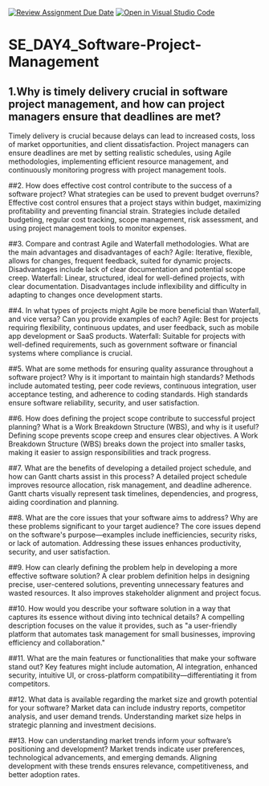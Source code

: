 [![Review Assignment Due Date](https://classroom.github.com/assets/deadline-readme-button-22041afd0340ce965d47ae6ef1cefeee28c7c493a6346c4f15d667ab976d596c.svg)](https://classroom.github.com/a/9pw6JKcu)
[![Open in Visual Studio Code](https://classroom.github.com/assets/open-in-vscode-2e0aaae1b6195c2367325f4f02e2d04e9abb55f0b24a779b69b11b9e10269abc.svg)](https://classroom.github.com/online_ide?assignment_repo_id=18707981&assignment_repo_type=AssignmentRepo)
# SE_DAY4_Software-Project-Management
## 1.Why is timely delivery crucial in software project management, and how can project managers ensure that deadlines are met?
Timely delivery is crucial because delays can lead to increased costs, loss of market opportunities, and client dissatisfaction. Project managers can ensure deadlines are met by setting realistic schedules, using Agile methodologies, implementing efficient resource management, and continuously monitoring progress with project management tools.

##2. How does effective cost control contribute to the success of a software project? What strategies can be used to prevent budget overruns?
Effective cost control ensures that a project stays within budget, maximizing profitability and preventing financial strain. Strategies include detailed budgeting, regular cost tracking, scope management, risk assessment, and using project management tools to monitor expenses.

##3. Compare and contrast Agile and Waterfall methodologies. What are the main advantages and disadvantages of each?
Agile: Iterative, flexible, allows for changes, frequent feedback, suited for dynamic projects. Disadvantages include lack of clear documentation and potential scope creep.
Waterfall: Linear, structured, ideal for well-defined projects, with clear documentation. Disadvantages include inflexibility and difficulty in adapting to changes once development starts.

##4. In what types of projects might Agile be more beneficial than Waterfall, and vice versa? Can you provide examples of each?
Agile: Best for projects requiring flexibility, continuous updates, and user feedback, such as mobile app development or SaaS products.
Waterfall: Suitable for projects with well-defined requirements, such as government software or financial systems where compliance is crucial.

##5. What are some methods for ensuring quality assurance throughout a software project? Why is it important to maintain high standards?
Methods include automated testing, peer code reviews, continuous integration, user acceptance testing, and adherence to coding standards. High standards ensure software reliability, security, and user satisfaction.

##6. How does defining the project scope contribute to successful project planning? What is a Work Breakdown Structure (WBS), and why is it useful?
Defining scope prevents scope creep and ensures clear objectives. A Work Breakdown Structure (WBS) breaks down the project into smaller tasks, making it easier to assign responsibilities and track progress.

##7. What are the benefits of developing a detailed project schedule, and how can Gantt charts assist in this process?
A detailed project schedule improves resource allocation, risk management, and deadline adherence. Gantt charts visually represent task timelines, dependencies, and progress, aiding coordination and planning.

##8. What are the core issues that your software aims to address? Why are these problems significant to your target audience?
The core issues depend on the software's purpose—examples include inefficiencies, security risks, or lack of automation. Addressing these issues enhances productivity, security, and user satisfaction.

##9. How can clearly defining the problem help in developing a more effective software solution?
A clear problem definition helps in designing precise, user-centered solutions, preventing unnecessary features and wasted resources. It also improves stakeholder alignment and project focus.

##10. How would you describe your software solution in a way that captures its essence without diving into technical details?
A compelling description focuses on the value it provides, such as "a user-friendly platform that automates task management for small businesses, improving efficiency and collaboration."

##11. What are the main features or functionalities that make your software stand out?
Key features might include automation, AI integration, enhanced security, intuitive UI, or cross-platform compatibility—differentiating it from competitors.

##12. What data is available regarding the market size and growth potential for your software?
Market data can include industry reports, competitor analysis, and user demand trends. Understanding market size helps in strategic planning and investment decisions.

##13. How can understanding market trends inform your software’s positioning and development?
Market trends indicate user preferences, technological advancements, and emerging demands. Aligning development with these trends ensures relevance, competitiveness, and better adoption rates.

